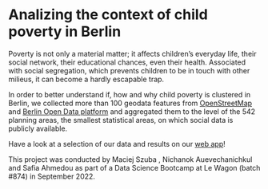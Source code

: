 # Analizing the context of child poverty in Berlin

Poverty is not only a material matter; it affects children’s everyday life, their social network, their educational chances, even their health. Associated with social segregation, which prevents children to be in touch with other milieus, it can become a hardly escapable trap.

In order to better understand if, how and why child poverty is clustered in Berlin, we collected more than 100 geodata features from <a href="https://www.openstreetmap.org/#map=5/51.330/10.453">OpenStreetMap<a>  and <a href="https://daten.berlin.de/">Berlin Open Data platform<a>  and aggregated them to the level of the 542 planning areas, the smallest statistical areas, on which social data is publicly available. 

Have a look at a selection of our data and results on our <a href="https://appyouthinthecity.herokuapp.com/">web app<a>!

This project was conducted by Maciej Szuba , Nichanok Auevechanichkul and Safia Ahmedou as part of a Data Science Bootcamp at Le Wagon (batch #874) in September 2022.
